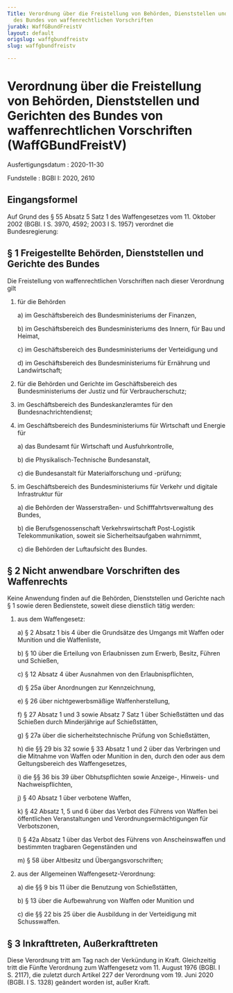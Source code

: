 ```yaml
---
Title: Verordnung über die Freistellung von Behörden, Dienststellen und Gerichten
  des Bundes von waffenrechtlichen Vorschriften
jurabk: WaffGBundFreistV
layout: default
origslug: waffgbundfreistv
slug: waffgbundfreistv

---
```


# Verordnung über die Freistellung von Behörden, Dienststellen und Gerichten des Bundes von waffenrechtlichen Vorschriften (WaffGBundFreistV)

Ausfertigungsdatum
:   2020-11-30

Fundstelle
:   BGBl I: 2020, 2610


## Eingangsformel

Auf Grund des § 55 Absatz 5 Satz 1 des Waffengesetzes vom 11. Oktober 2002 (BGBl. I S. 3970, 4592; 2003 I S. 1957) verordnet die Bundesregierung:


## § 1 Freigestellte Behörden, Dienststellen und Gerichte des Bundes

Die Freistellung von waffenrechtlichen Vorschriften nach dieser Verordnung gilt

1.  für die Behörden

    a)  im Geschäftsbereich des Bundesministeriums der Finanzen,


    b)  im Geschäftsbereich des Bundesministeriums des Innern, für Bau und Heimat,


    c)  im Geschäftsbereich des Bundesministeriums der Verteidigung und


    d)  im Geschäftsbereich des Bundesministeriums für Ernährung und Landwirtschaft;





2.  für die Behörden und Gerichte im Geschäftsbereich des Bundesministeriums der Justiz und für Verbraucherschutz;


3.  im Geschäftsbereich des Bundeskanzleramtes für den Bundesnachrichtendienst;


4.  im Geschäftsbereich des Bundesministeriums für Wirtschaft und Energie für

    a)  das Bundesamt für Wirtschaft und Ausfuhrkontrolle,


    b)  die Physikalisch-Technische Bundesanstalt,


    c)  die Bundesanstalt für Materialforschung und -prüfung;





5.  im Geschäftsbereich des Bundesministeriums für Verkehr und digitale Infrastruktur für

    a)  die Behörden der Wasserstraßen- und Schifffahrtsverwaltung des Bundes,


    b)  die Berufsgenossenschaft Verkehrswirtschaft Post-Logistik Telekommunikation, soweit sie Sicherheitsaufgaben wahrnimmt,


    c)  die Behörden der Luftaufsicht des Bundes.








## § 2 Nicht anwendbare Vorschriften des Waffenrechts

Keine Anwendung finden auf die Behörden, Dienststellen und Gerichte nach § 1 sowie deren Bedienstete, soweit diese dienstlich tätig werden:

1.  aus dem Waffengesetz:

    a)  § 2 Absatz 1 bis 4 über die Grundsätze des Umgangs mit Waffen oder Munition und die Waffenliste,


    b)  § 10 über die Erteilung von Erlaubnissen zum Erwerb, Besitz, Führen und Schießen,


    c)  § 12 Absatz 4 über Ausnahmen von den Erlaubnispflichten,


    d)  § 25a über Anordnungen zur Kennzeichnung,


    e)  § 26 über nichtgewerbsmäßige Waffenherstellung,


    f)  § 27 Absatz 1 und 3 sowie Absatz 7 Satz 1 über Schießstätten und das Schießen durch Minderjährige auf Schießstätten,


    g)  § 27a über die sicherheitstechnische Prüfung von Schießstätten,


    h)  die §§ 29 bis 32 sowie § 33 Absatz 1 und 2 über das Verbringen und die Mitnahme von Waffen oder Munition in den, durch den oder aus dem Geltungsbereich des Waffengesetzes,


    i)  die §§ 36 bis 39 über Obhutspflichten sowie Anzeige-, Hinweis- und Nachweispflichten,


    j)  § 40 Absatz 1 über verbotene Waffen,


    k)  § 42 Absatz 1, 5 und 6 über das Verbot des Führens von Waffen bei öffentlichen Veranstaltungen und Verordnungsermächtigungen für Verbotszonen,


    l)  § 42a Absatz 1 über das Verbot des Führens von Anscheinswaffen und bestimmten tragbaren Gegenständen und


    m)  § 58 über Altbesitz und Übergangsvorschriften;





2.  aus der Allgemeinen Waffengesetz-Verordnung:

    a)  die §§ 9 bis 11 über die Benutzung von Schießstätten,


    b)  § 13 über die Aufbewahrung von Waffen oder Munition und


    c)  die §§ 22 bis 25 über die Ausbildung in der Verteidigung mit Schusswaffen.








## § 3 Inkrafttreten, Außerkrafttreten

Diese Verordnung tritt am Tag nach der Verkündung in Kraft. Gleichzeitig tritt die Fünfte Verordnung zum Waffengesetz vom 11. August 1976 (BGBl. I S. 2117), die zuletzt durch Artikel 227 der Verordnung vom 19. Juni 2020 (BGBl. I S. 1328) geändert worden ist, außer Kraft.

